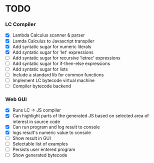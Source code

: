 # TODO

### LC Compiler

- [x] Lambda Calculus scanner & parser
- [x] Lamda Calculus to Javascript transpiler
- [x] Add syntatic sugar for numeric literals
- [x] Add syntatic sugar for 'let' expressions
- [ ] Add syntatic sugar for recursive 'letrec' expressions
- [ ] Add syntatic sugar for if-then-else expressions
- [ ] Add syntatic sugar for lists
- [ ] Include a standard lib for common functions
- [ ] Implement LC bytecode virtual machine
- [ ] Compiler bytecode backend

### Web GUI

- [x] Runs LC -> JS compiler
- [x] Can highlight parts of the generated JS based on selected area of interest in source code
- [x] Can run program and log result to console
- [x] logs result's numeric value to console
- [ ] Show result in GUI
- [ ] Selectable list of examples
- [ ] Persists user entered program
- [ ] Show generated bytecode
